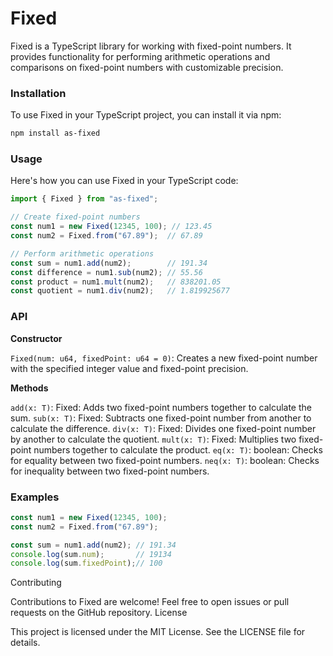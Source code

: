# Fixed

Fixed is a TypeScript library for working with fixed-point numbers. It provides functionality for performing arithmetic operations and comparisons on fixed-point numbers with customizable precision.

### Installation

To use Fixed in your TypeScript project, you can install it via npm:

```bash
npm install as-fixed
```

### Usage

Here's how you can use Fixed in your TypeScript code:

```ts
import { Fixed } from "as-fixed";

// Create fixed-point numbers
const num1 = new Fixed(12345, 100); // 123.45
const num2 = Fixed.from("67.89");  // 67.89

// Perform arithmetic operations
const sum = num1.add(num2);        // 191.34
const difference = num1.sub(num2); // 55.56
const product = num1.mult(num2);   // 838201.05
const quotient = num1.div(num2);   // 1.819925677
```

### API
**Constructor**

`Fixed(num: u64, fixedPoint: u64 = 0)`: Creates a new fixed-point number with the specified integer value and fixed-point precision.

**Methods**

`add(x: T)`: Fixed: Adds two fixed-point numbers together to calculate the sum.
`sub(x: T)`: Fixed: Subtracts one fixed-point number from another to calculate the difference.
`div(x: T)`: Fixed: Divides one fixed-point number by another to calculate the quotient.
`mult(x: T)`: Fixed: Multiplies two fixed-point numbers together to calculate the product.
`eq(x: T)`: boolean: Checks for equality between two fixed-point numbers.
`neq(x: T)`: boolean: Checks for inequality between two fixed-point numbers.

### Examples

```ts
const num1 = new Fixed(12345, 100);
const num2 = Fixed.from("67.89");

const sum = num1.add(num2); // 191.34
console.log(sum.num);       // 19134
console.log(sum.fixedPoint);// 100
```

Contributing

Contributions to Fixed are welcome! Feel free to open issues or pull requests on the GitHub repository.
License

This project is licensed under the MIT License. See the LICENSE file for details.